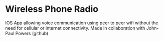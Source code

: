 # Wireless Phone Radio 
IOS App allowing voice communication using peer to peer wifi without the need for cellular or internet connectivity. Made in collaboration with John-Paul Powers (github) 

